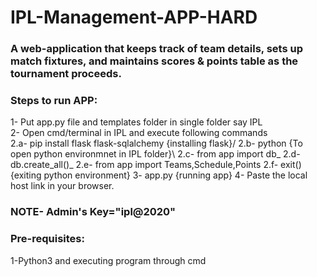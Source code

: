 # IPL-Management-APP-HARD
<h3>A web-application that keeps track of team details, sets up match fixtures, and maintains scores & points table as the tournament proceeds.</h3>

<h3>Steps to run APP:</h3>
1- Put app.py file and templates folder in single folder say IPL<br>
2- Open cmd/terminal in IPL and execute following commands<br>
2.a- pip install flask flask-sqlalchemy  {installing flask}/
2.b- python {To open python environmnet in IPL folder}\
2.c- from app import db_
2.d- db.create_all()_
2.e- from app import Teams,Schedule,Points
2.f- exit()  {exiting python environment}
3- app.py  {running app}
4- Paste the local host link in your browser.
<h3>NOTE- Admin's Key="ipl@2020"</h3>

<h3>Pre-requisites:</h3>
1-Python3 and executing program through cmd
